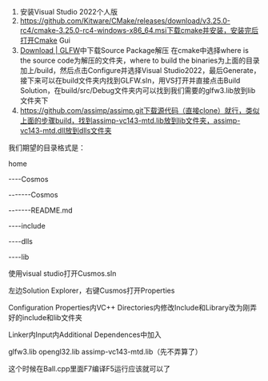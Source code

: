 1. 安装Visual Studio 2022个人版
2. https://github.com/Kitware/CMake/releases/download/v3.25.0-rc4/cmake-3.25.0-rc4-windows-x86_64.msi下载cmake并安装，安装完后打开Cmake Gui
3. [Download | GLFW](https://www.glfw.org/download.html)中下载Source Package解压 在cmake中选择where is the source code为解压的文件夹，where to build the binaries为上面的目录加上/build，然后点击Configure并选择Visual Studio2022，最后Generate，接下来可以在build文件夹内找到GLFW.sln，用VS打开并直接点击Build Solution，在build/src/Debug文件夹内可以找到我们需要的glfw3.lib放到lib文件夹下
4. https://github.com/assimp/assimp.git下载源代码（直接clone）就行，类似上面的步骤build，找到assimp-vc143-mtd.lib放到lib文件夹，assimp-vc143-mtd.dll放到dlls文件夹



我们期望的目录格式是：

home

----Cosmos

-------Cosmos

-------README.md

----include

----dlls

----lib



使用visual studio打开Cusmos.sln

左边Solution Explorer，右键Cusmos打开Properties

Configuration Properties内VC++ Directories内修改Include和Library改为刚弄好的include和lib文件夹

Linker内Input内Additional Dependences中加入

glfw3.lib
opengl32.lib
assimp-vc143-mtd.lib（先不弄算了）

这个时候在Ball.cpp里面F7编译F5运行应该就可以了